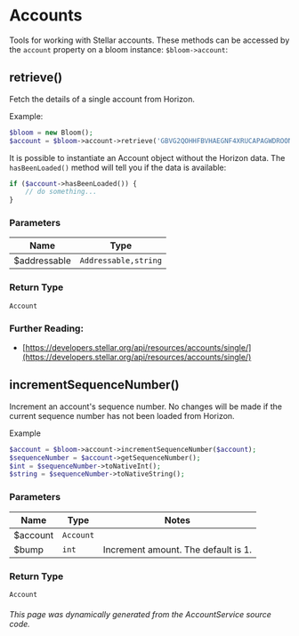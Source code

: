 # Accounts 

Tools for working with Stellar accounts. These methods can be accessed by the 
`account` property on a bloom instance: `$bloom->account`:


## retrieve()

Fetch the details of a single account from Horizon.

Example:
```php
$bloom = new Bloom();
$account = $bloom->account->retrieve('GBVG2QOHHFBVHAEGNF4XRUCAPAGWDROONM2LC4BK4ECCQ5RTQOO64VBW');
```

It is possible to instantiate an Account object without the Horizon data.
The `hasBeenLoaded()` method will tell you if the data is available:

```php
if ($account->hasBeenLoaded()) {
    // do something...
}
```

### Parameters

| Name | Type |
| ---- | ---- |
| $addressable| `Addressable,string` |

### Return Type

`Account`

### Further Reading:

- [https://developers.stellar.org/api/resources/accounts/single/](https://developers.stellar.org/api/resources/accounts/single/)

## incrementSequenceNumber()

Increment an account's sequence number. No changes will be made if the
current sequence number has not been loaded from Horizon.

Example
```php
$account = $bloom->account->incrementSequenceNumber($account);
$sequenceNumber = $account->getSequenceNumber();
$int = $sequenceNumber->toNativeInt();
$string = $sequenceNumber->toNativeString();
```

### Parameters

| Name | Type | Notes |
| ---- | ---- | ---- |
| $account| `Account` |
| $bump| `int` | Increment amount. The default is 1. |

### Return Type

`Account`

###### This page was dynamically generated from the AccountService source code.

